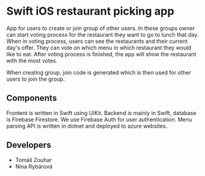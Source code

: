 # Swift iOS restaurant picking app
App for users to create or join group of other users. In these groups owner can start voting process for the restaurant they want to go to lunch that day. When in voting process, users can see the restaurants and their current day's offer. They can vote on which menu in which restaurant they would like to eat. After voting process is finished, the app will show the restaurant with the most votes.

When creating group, join code is generated which is then used for other users to join the group.

## Components
Frontent is written in Swift using UIKit. Backend is mainly in Swift, database is Firebase Firestore. We use Firebase Auth for user authentication. Menu parsing API is written in dotnet and deployed to azure websites. 

## Developers
- Tomáš Zouhar
- Nina Rybárová
